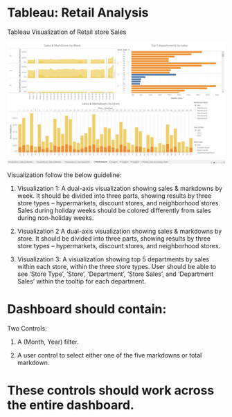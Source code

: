 # Tableau: Retail Analysis
Tableau Visualization of Retail store Sales

![Alt Text](https://github.com/rakshitratan/Retail-Analysis-using-Tableau/blob/master/Retail%20Analysis.jpg)

Visualization follow the below guideline: 

1) Visualization 1:
   A dual-axis visualization showing sales & markdowns by week. It should be divided into three parts, showing results by three store types – hypermarkets, discount stores, and
   neighborhood stores. Sales during holiday weeks should be colored differently from sales during non-holiday weeks.
   
2) Visualization 2
   A dual-axis visualization showing sales & markdowns by store. It should be divided into three parts, showing results by three store types – hypermarkets, discount stores, and
   neighborhood stores.

3) Visualization 3:
   A visualization showing top 5 departments by sales within each store, within the three store types. User should be able to see ‘Store Type’, ‘Store’, ‘Department’, ‘Store
   Sales’, and ‘Department Sales’ within the tooltip for each department.
   
   
# Dashboard should contain:
  Two Controls:
  
1. A (Month, Year) filter.

2. A user control to select either one of the five markdowns or total markdown.

# These controls should work across the entire dashboard.
